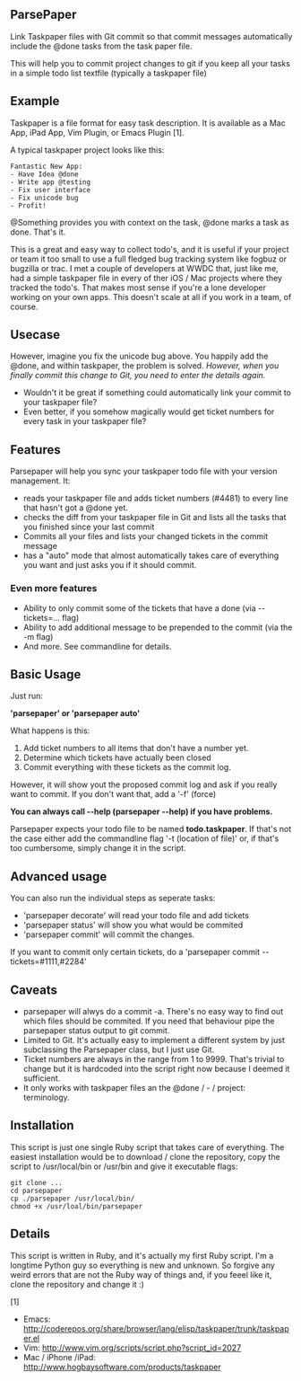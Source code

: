 ## ParsePaper

Link Taskpaper files with Git commit so that commit messages automatically include the @done tasks from the task paper file.

This will help you to commit project changes to git if you keep all your
tasks in a simple todo list textfile (typically a taskpaper file)

## Example

Taskpaper is a file format for easy task description. It is available as a Mac
App, iPad App, Vim Plugin, or Emacs Plugin [1].

A typical taskpaper project looks like this:

    Fantastic New App:
    - Have Idea @done
    - Write app @testing
    - Fix user interface
    - Fix unicode bug
    - Profit!

@Something provides you with context on the task, @done marks a task as done.
That's it.

This is a great and easy way to collect todo's, and it is useful if your project or team it too small to use a full fledged bug tracking system like fogbuz or bugzilla or trac. I met a couple of developers at WWDC that, just like me, had a simple taskpaper file in every of ther iOS / Mac projects where they tracked the todo's. That makes most sense if you're a lone developer working on your own apps. This doesn't scale at all if you work in a team, of course.

## Usecase

However, imagine you fix the unicode bug above.  You happily add the @done, and within taskpaper, the problem is solved.  *However, when you finally commit this change to Git, you need to enter the details again.*

* Wouldn't it be great if something could automatically link your commit to your taskpaper file? 
* Even better, if you somehow magically would get ticket numbers for every task in your taskpaper file?

## Features

Parsepaper will help you sync your taskpaper todo file with your version
management. It:

* reads your taskpaper file and adds ticket numbers (#4481) to every line that
  hasn't got a @done yet.
* checks the diff from your taskpaper file in Git and lists all the tasks that
  you finished since your last commit
* Commits all your files and lists your changed tickets in the commit message
* has a "auto" mode that almost automatically takes care of everything you want
  and just asks you if it should commit.

### Even more features

* Ability to only commit some of the tickets that have a done (via
  --tickets=... flag)
* Ability to add additional message to be prepended to the commit (via the -m
  flag)
* And more. See commandline for details.

## Basic Usage

Just run: 

**'parsepaper' or 'parsepaper auto'**

What happens is this:

1. Add ticket numbers to all items that don't have a number  yet.
2. Determine which tickets have actually been closed
3. Commit everything with these tickets as the commit log.

However, it will show yout the proposed commit log and ask if you really want
to commit. If you don't want that, add a '-f' (force)

**You can always call --help (parsepaper --help) if you have problems.**

Parsepaper expects your todo file to be named **todo.taskpaper**. If that's not the
case either add the commandline flag '-t (location of file)' or, if that's too
cumbersome, simply change it in the script.

## Advanced usage

You can also run the individual steps as seperate tasks:

* 'parsepaper decorate' will read your todo file and add tickets
* 'parsepaper status' will show you what would be commited
* 'parsepaper commit' will commit the changes.

If you want to commit only certain tickets, do a 'parsepaper commit --tickets=#1111,#2284'

## Caveats

* parsepaper will alwys do a commit -a. There's no easy way to find out which files should be commited. If you need that behaviour pipe the parsepaper status output to git commit.
* Limited to Git. It's actually easy to implement a different system by just
  subclassing the Parsepaper class, but I just use Git.
* Ticket numbers are always in the range from 1 to 9999. That's trivial to
  change but it is hardcoded into the script right now because I deemed it
  sufficient.
* It only works with taskpaper files an the @done / - / project: terminology.
 
## Installation

This script is just one single Ruby script that takes care of everything. The
easiest installation would be to download / clone the repository, copy the
script to /usr/local/bin or /usr/bin and give it executable flags:

    git clone ...
    cd parsepaper
    cp ./parsepaper /usr/local/bin/
    chmod +x /usr/loal/bin/parsepaper

## Details

This script is written in Ruby, and it's actually my first Ruby script. I'm a
longtime Python guy so everything is new and unknown. So forgive any weird
errors that are not the Ruby  way of things and, if you feeel like it, clone
the repository and change it :)


[1]

* Emacs: <http://coderepos.org/share/browser/lang/elisp/taskpaper/trunk/taskpaper.el>
* Vim: <http://www.vim.org/scripts/script.php?script_id=2027>
* Mac / iPhone /iPad: <http://www.hogbaysoftware.com/products/taskpaper>
